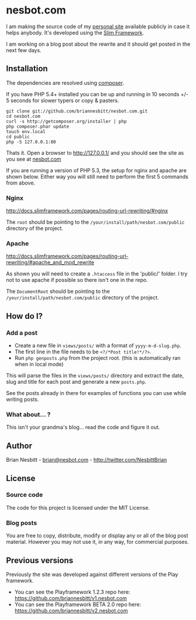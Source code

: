 # nesbot.com

I am making the source code of my [personal site](http://nesbot.com) available publicly in case it helps anybody. It's developed using the [Slim Framework](http://slimframework.com).

I am working on a blog post about the rewrite and it should get posted in the next few days.

## Installation

The dependencies are resolved using [composer](http://getcomposer.org/).

If you have PHP 5.4+ installed you can be up and running in 10 seconds +/- 5 seconds for slower typers or copy & pasters.

```
git clone git://github.com/briannesbitt/nesbot.com.git
cd nesbot.com
curl -s http://getcomposer.org/installer | php
php composer.phar update
touch env.local
cd public
php -S 127.0.0.1:80
```

Thats it. Open a browser to http://127.0.0.1/ and you should see the site as you see at [nesbot.com](http://nesbot.com)

If you are running a version of PHP 5.3, the setup for nginx and apache are shown below.  Either way you will still need to perform the first 5 commands from above.

### Nginx

http://docs.slimframework.com/pages/routing-url-rewriting/#nginx

The `root` should be pointing to the `/your/install/path/nesbot.com/public` directory of the project.

### Apache

http://docs.slimframework.com/pages/routing-url-rewriting/#apache_and_mod_rewrite

As shown you will need to create a `.htaccess` file in the 'public/' folder.  I try not to use apache if possible so there isn't one in the repo.

The `DocumentRoot` should be pointing to the `/your/install/path/nesbot.com/public` directory of the project.

## How do I?

### Add a post

* Create a new file in `views/posts/` with a format of `yyyy-m-d-slug.php`.
* The first line in the file needs to be `<?/*Post title!*/?>`.
* Run `php genposts.php` from the project root. (this is automatically ran when in local mode)

This will parse the files in the `views/posts/` directory and extract the date, slug and title for each post and generate a new `posts.php`.

See the posts already in there for examples of functions you can use while writing posts.

### What about... ?

This isn't your grandma's blog... read the code and figure it out.

## Author

Brian Nesbitt - <brian@nesbot.com> - <http://twitter.com/NesbittBrian>

## License

### Source code

The code for this project is licensed under the MIT License.

### Blog posts

You are free to copy, distribute, modify or display any or all of the blog post material. However you may not use it, in any way, for commercial purposes.

## Previous versions

Previously the site was developed against different versions of the Play framework.

* You can see the Playframework 1.2.3 repo here: https://github.com/briannesbitt/v1.nesbot.com
* You can see the Playframework BETA 2.0 repo here: https://github.com/briannesbitt/v2.nesbot.com
